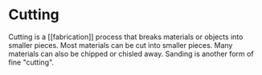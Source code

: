 # Cutting
Cutting is a [[fabrication]] process that breaks materials or objects into smaller pieces. Most materials can be cut into smaller pieces. Many materials can also be chipped or chisled away. Sanding is another form of fine "cutting".